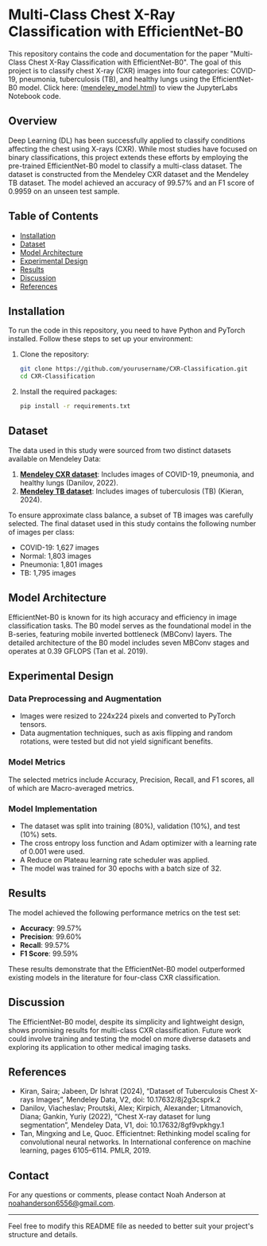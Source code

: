 # Multi-Class Chest X-Ray Classification with EfficientNet-B0

This repository contains the code and documentation for the paper "Multi-Class Chest X-Ray Classification with EfficientNet-B0". The goal of this project is to classify chest X-ray (CXR) images into four categories: COVID-19, pneumonia, tuberculosis (TB), and healthy lungs using the EfficientNet-B0 model. Click here: ([mendeley_model.html](https://noahba65.github.io/EfficientNetB0_x_ray_classification/mendeley_model.html)) to view the JupyterLabs Notebook code.

## Overview

Deep Learning (DL) has been successfully applied to classify conditions affecting the chest using X-rays (CXR). While most studies have focused on binary classifications, this project extends these efforts by employing the pre-trained EfficientNet-B0 model to classify a multi-class dataset. The dataset is constructed from the Mendeley CXR dataset and the Mendeley TB dataset. The model achieved an accuracy of 99.57% and an F1 score of 0.9959 on an unseen test sample.

## Table of Contents

- [Installation](#installation)
- [Dataset](#dataset)
- [Model Architecture](#model-architecture)
- [Experimental Design](#experimental-design)
- [Results](#results)
- [Discussion](#discussion)
- [References](#references)

## Installation

To run the code in this repository, you need to have Python and PyTorch installed. Follow these steps to set up your environment:

1. Clone the repository:
    ```bash
    git clone https://github.com/yourusername/CXR-Classification.git
    cd CXR-Classification
    ```

2. Install the required packages:
    ```bash
    pip install -r requirements.txt
    ```

## Dataset

The data used in this study were sourced from two distinct datasets available on Mendeley Data:

1. **[Mendeley CXR dataset](https://data.mendeley.com/datasets/8gf9vpkhgy/1)**: Includes images of COVID-19, pneumonia, and healthy lungs (Danilov, 2022).
2. **[Mendeley TB dataset](https://data.mendeley.com/datasets/8j2g3csprk/2)**: Includes images of tuberculosis (TB) (Kieran, 2024).

To ensure approximate class balance, a subset of TB images was carefully selected. The final dataset used in this study contains the following number of images per class:

- COVID-19: 1,627 images
- Normal: 1,803 images
- Pneumonia: 1,801 images
- TB: 1,795 images

## Model Architecture

EfficientNet-B0 is known for its high accuracy and efficiency in image classification tasks. The B0 model serves as the foundational model in the B-series, featuring mobile inverted bottleneck (MBConv) layers. The detailed architecture of the B0 model includes seven MBConv stages and operates at 0.39 GFLOPS (Tan et al. 2019).

## Experimental Design

### Data Preprocessing and Augmentation

- Images were resized to 224x224 pixels and converted to PyTorch tensors.
- Data augmentation techniques, such as axis flipping and random rotations, were tested but did not yield significant benefits.

### Model Metrics

The selected metrics include Accuracy, Precision, Recall, and F1 scores, all of which are Macro-averaged metrics.

### Model Implementation

- The dataset was split into training (80%), validation (10%), and test (10%) sets.
- The cross entropy loss function and Adam optimizer with a learning rate of 0.001 were used.
- A Reduce on Plateau learning rate scheduler was applied.
- The model was trained for 30 epochs with a batch size of 32.

## Results

The model achieved the following performance metrics on the test set:

- **Accuracy**: 99.57%
- **Precision**: 99.60%
- **Recall**: 99.57%
- **F1 Score**: 99.59%

These results demonstrate that the EfficientNet-B0 model outperformed existing models in the literature for four-class CXR classification.

## Discussion

The EfficientNet-B0 model, despite its simplicity and lightweight design, shows promising results for multi-class CXR classification. Future work could involve training and testing the model on more diverse datasets and exploring its application to other medical imaging tasks.

## References

- Kiran, Saira; Jabeen, Dr Ishrat (2024), “Dataset of Tuberculosis Chest X-rays Images”, Mendeley Data, V2, doi: 10.17632/8j2g3csprk.2
- Danilov, Viacheslav; Proutski, Alex; Kirpich, Alexander; Litmanovich, Diana; Gankin, Yuriy (2022), “Chest X-ray dataset for lung segmentation”, Mendeley Data, V1, doi: 10.17632/8gf9vpkhgy.1
- Tan, Mingxing and Le, Quoc. Efficientnet: Rethinking model scaling for
convolutional neural networks. In International conference on machine
learning, pages 6105–6114. PMLR, 2019.

## Contact

For any questions or comments, please contact Noah Anderson at noahanderson6556@gmail.com.

---

Feel free to modify this README file as needed to better suit your project's structure and details.
